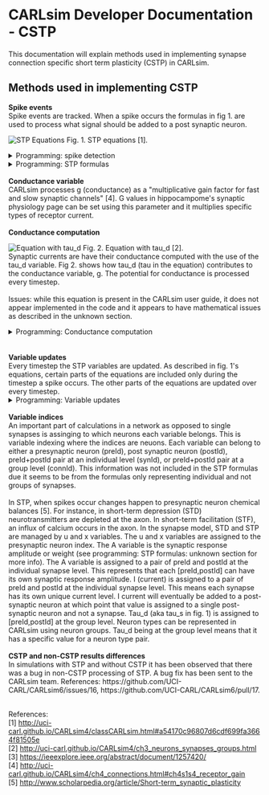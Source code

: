 CARLsim Developer Documentation - CSTP
=============================

This documentation will explain methods used in implementing synapse connection specific short term plasticity (CSTP) in CARLsim.

Methods used in implementing CSTP
----------------

<b>Spike events</b><br>
Spike events are tracked. When a spike occurs the formulas in fig 1. are used to process what signal should be added to a post synaptic neuron.

![STP Equations](http://uci-carl.github.io/CARLsim4/form_0.png)
Fig. 1. STP equations [1]. 
<details>
<summary>Programming: spike detection</summary>
First occurence of each presynaptic spike:<br>
File: snn_gpu_module.cu<br>
Method: kernel_conductanceUpdate()<br>
<br>
Each neuron and the presynaptic neurons that connect to it are looped through
and saved in postNId and preNId variables.<br><br>
A data bit is set when a spike occurs. A function getFiringBitGroupPtr() uses the [postId,preId] to check if the "firing bit" is set.<br><br>
</details>
<details>
<summary>Programming: STP formulas</summary>
<b>Fig. 1's equation 1</b><br>
du/dt = -u/tau_F + U * (1-u^-) * \delta(t-t_{spk})<br>
1. "-u/tau_F" is coded in the line: <br>
runtimeDataGPU.stpu[ind_plus] = runtimeDataGPU.stpu[ind_minus] * (1.0f - runtimeDataGPU.stp_tau_u_inv[lSId]);<br>
2. "U * (1-u^-)" is coded in the line: <br>
runtimeDataGPU.stpu[ind_plus] += runtimeDataGPU.stp_U[pos] * (1.0f - runtimeDataGPU.stpu[ind_minus]);<br>
3. "\delta(t-t_{spk})" is coded in the line: <br>
while (tmp_I_set) <br>
This looks for a firing bit set that represents a spike.<br>
<br>
<b>Fig. 1's equation 2</b><br>
dx/dt = (1-x)/tau_D - u^+ * x^- * \delta(t-t_{spk})<br>
1. "(1-x)/tau_D" is coded in the line: <br>
runtimeDataGPU.stpx[ind_plus] = runtimeDataGPU.stpx[ind_minus] + (1.0f - runtimeDataGPU.stpx[ind_minus]) * runtimeDataGPU.stp_tau_x_inv[lSId];<br>
2. " - u^+ * x^-" is coded in the line: <br>
runtimeDataGPU.stpx[ind_plus] -= runtimeDataGPU.stpu[ind_plus] * runtimeDataGPU.stpx[ind_minus];<br>
3. "\delta(t-t_{spk})" is coded in the line: <br>
while (tmp_I_set) <br>
This looks for a firing bit set that represents a spike.<br>
<br>
<b>Fig. 1's equation 3</b><br>
dI/dt = -I/tau_S + A * u^+ * x^- * \delta(t-t_{spk})<br>
1. "-I/tau_S" is coded in the line: <br>
runtimeDataGPU.AMPA_syn_i[synId] *= runtimeDataGPU.stp_dAMPA[pre_id];<br>
Where AMPA is replaced by each receptor processed.
Note: this is a part of the bug fix update.<br>
2. "A * u^+ * x^-" is coded in the lines: <br>
float STP_A = (runtimeDataGPU.stp_U[pos] > 0.0f) ? 1.0 / runtimeDataGPU.stp_U[pos] : 1.0f;<br>
change *= STP_A * runtimeDataGPU.stpx[ind_minus] * runtimeDataGPU.stpu[ind_plus];<br>
3. "\delta(t-t_{spk})" is coded in the line: <br>
while (tmp_I_set) <br>
This looks for a firing bit set that represents a spike.<br>
<br>
Unknown: <br>
Eq. 1: Why "-u/tau_F" appears processed as "u*(1-(1/tau_F))"<br>
Eq. 2: Why "(1-x)/tau_D" appears processed as "x+((1-x)/tau_D)"<br>
Eq. 3: How dirac delta is processed because it is a subtraction and not multiplication. In the code comments it is listed as "* \delta" instead of "- \delta" which is on the CARLsim site's equations. The code uses a different formula then listed on the software's user guide? The source scholarpedia article has "* \delta" so I suspect this is just a variation or error in the user guide.<br>
Eq. 3: The CARLsim user guide describes "A" as "A is the synaptic weight". However, the code processes A as "if stp_U > 0 then stp_U = 1/stp_U else stp_U = 1". stp_U represents synaptic weight? Why is stp_U inverted or set to 1? It is described as "scaling factor weighted" in comments and what does that mean? This is specific to "LN_I_CALC_TYPES" code. The source scholarpedia article appears to describe A as "the response amplitude that would be produced by total release of all the neurotransmitter".<br>
All eq.: Given that all equations in fig. 1 are derivatives, it is unclear where the source code solves for each variable's value for use in successive calculations in non-derivative form. For instance, u, x, and I, are all used in later calculations but where in the code are their values converted out of derivative form?<br>
Note: NS has seen similar equation coding of Izhikevich model derivatives in pg. 3 code of [3]. Therefore, while it is unclear how it works, there seems to be evidence that derivatives processing can be computed in such a way. Izhikevich added processing of the derivative calculation twice per 1 ms timestep for "numerical stability" but perhaps that is optional. A point of confusion is that in Izhikevich's code, there is "value = value + derivative" for application of a value's derivative to the value. In the CARLsim code it appears it is just "value = derivative". It is unclear how the derivative is added to the value rather than the value just set to equal the derivative in the CARLsim code.<br><br>
Potentially solved unknowns:<br>
Eq. 3: Why tau_d is encoded as 1-(1/tau_d) based on what tau_d a user inputs for a synapse. Where is that formula from? It is possible that this is from the conductance formula from eq. 13 in [2]. However, that formula is exp(1-(1/tau_d)) and it is unclear if exp() is included in the programming code.<br>
Answer: in fig. 1 equation 3, I * (1-(1/tau_d)) = I-I/tau_d. The reason tau_d is encoded as 1-(1/tau_d) is that appears to allow I*tau_d to perform the calculation on the left part of eq. 3's right side.
</details>
<br>
<b>Conductance variable</b><br>
CARLsim processes g (conductance) as a "multiplicative gain factor for fast and slow synaptic channels" [4]. G values in hippocampome's synaptic physiology page can be set using this parameter and it multiplies specific types of receptor current.<br>
<br>
<b>Conductance computation</b><br>

![Equation with tau_d](http://uci-carl.github.io/CARLsim4/form_53.png)
Fig. 2. Equation with tau_d [2].<br>
Synaptic currents are have their conductance computed with the use of the tau_d variable. Fig 2. shows how tau_d (tau in the equation) contributes to the conductance variable, g. The potential for conductance is processed every timestep.<br>
<br>
Issues: while this equation is present in the CARLsim user guide, it does not appear implemented in the code and it appears to have mathematical issues as described in the unknown section.
<details>
<summary>Programming: Conductance computation</summary> 
Potentially this equation is not implemented in the source code. In snn_gpu_module.cu, in the function updateNeuronState() the line:<br>
I_sum = -(runtimeDataGPU.gAMPA[nid] * (v - 0.0f)...<br>
appears to be where all synapse current is summed from each receptor type. Equation 13 from fig. 2. does not appear present in the code. As described in the unknown section below there seems to be mathematical issues with the equation too.
<br>
Unknown:<br>
In the equation, exp() is affected by time since last spike, yet the heaviside function causes the exp() to only be a factor if time since last spike is 0. This causes g to be +1 for each spike and 0 with no spikes. Is it correct that with no spikes the conductance fully stop? This does not seem to make sense because the synaptic current is meant to decay at a rate related to tau_d not just be instantly gone in a timestep with no spikes because the conductance becomes 0.<br>
</details><br><br>
<b>Variable updates</b><br>
Every timestep the STP variables are updated. As described in fig. 1's equations, certain parts of the equations are included only during the timestep a spike occurs. The other parts of the equations are updated over every timestep.<br>
<details>
<summary>Programming: Variable updates</summary>
The code for updating variables is seperated based on if it updates each timestep or only when a spike occurs. The right part of the left side of the equations that is spike dependent has its code located in the kernel_conductanceUpdate() method. The left part of the right side of the equations updates every timestep has its code located in kernel_STPUpdateAndDecayConductances().<br>
</details>
<br>
<b>Variable indices</b><br>
An important part of calculations in a network as opposed to single synapses is assinging to which neurons each variable belongs. This is variable indexing where the indices are neuons. Each variable can belong to either a presynaptic neuron (preId), post synaptic neuron (postId), preId+postId pair at an individual level (synId), or preId+postId pair at a group level (connId). This information was not included in the STP formulas due it seems to be from the formulas only representing individual and not groups of synapses.<br>
<br>
In STP, when spikes occur changes happen to presynaptic neuron chemical balances [5]. For instance, in short-term depression (STD) neurotransmitters are depleted at the axon. In short-term facilitation (STF), an influx of calcium occurs in the axon. In the synapse model, STD and STP are managed by u and x variables. The u and x variables are assigned to the presynaptic neuron index. The A variable is the synaptic response amplitude or weight (see programming: STP formulas: unknown section for more info). The A variable is assigned to a pair of preId and postId at the individual synapse level. This represents that each [preId,postId] can have its own synaptic response amplitude. I (current) is assigned to a pair of preId and postId at the individual synapse level. This means each synapse has its own unique current level. I current will eventually be added to a post-synaptic neuron at which point that value is assigned to a single post-synaptic neuron and not a synapse. Tau_d (aka tau_s in fig. 1) is assigned to [preId,postId] at the group level. Neuron types can be represented in CARLsim using neuron groups. Tau_d being at the group level means that it has a specific value for a neuron type pair.<br>
<br>
<b>CSTP and non-CSTP results differences</b><br>
In simulations with STP and without CSTP it has been observed that there was a bug in non-CSTP processing of STP. A bug fix has been sent to the CARLsim team. References: https://github.com/UCI-CARL/CARLsim6/issues/16, https://github.com/UCI-CARL/CARLsim6/pull/17.

<br>References:<br>
[1] http://uci-carl.github.io/CARLsim4/classCARLsim.html#a54170c96807d6cdf699fa3664f81505e<br>
[2] http://uci-carl.github.io/CARLsim4/ch3_neurons_synapses_groups.html<br>
[3] https://ieeexplore.ieee.org/abstract/document/1257420/<br>
[4] http://uci-carl.github.io/CARLsim4/ch4_connections.html#ch4s1s4_receptor_gain<br>
[5] http://www.scholarpedia.org/article/Short-term_synaptic_plasticity<br>